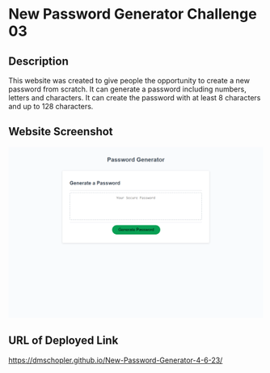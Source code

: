 # New Password Generator Challenge 03
## Description

This website was created to give people the opportunity to create a new password from scratch. It can generate a password including numbers, letters and characters. It can create the password with at least 8 characters and up to 128 characters.
## Website Screenshot 

![Alt text](Assets/password-generator-screenshot.png)
## URL of Deployed Link

https://dmschopler.github.io/New-Password-Generator-4-6-23/